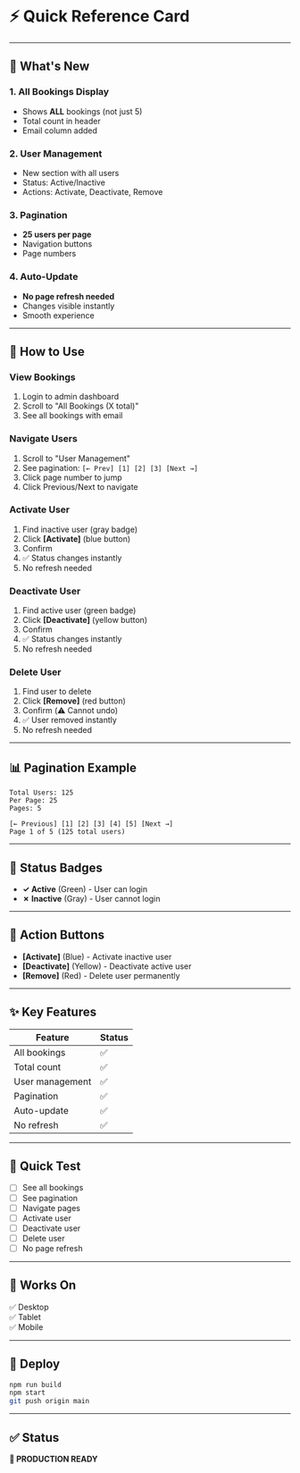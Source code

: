 # ⚡ Quick Reference Card

---

## 🎯 What's New

### 1. All Bookings Display
- Shows **ALL** bookings (not just 5)
- Total count in header
- Email column added

### 2. User Management
- New section with all users
- Status: Active/Inactive
- Actions: Activate, Deactivate, Remove

### 3. Pagination
- **25 users per page**
- Navigation buttons
- Page numbers

### 4. Auto-Update
- **No page refresh needed**
- Changes visible instantly
- Smooth experience

---

## 🚀 How to Use

### View Bookings
1. Login to admin dashboard
2. Scroll to "All Bookings (X total)"
3. See all bookings with email

### Navigate Users
1. Scroll to "User Management"
2. See pagination: `[← Prev] [1] [2] [3] [Next →]`
3. Click page number to jump
4. Click Previous/Next to navigate

### Activate User
1. Find inactive user (gray badge)
2. Click **[Activate]** (blue button)
3. Confirm
4. ✅ Status changes instantly
5. No refresh needed

### Deactivate User
1. Find active user (green badge)
2. Click **[Deactivate]** (yellow button)
3. Confirm
4. ✅ Status changes instantly
5. No refresh needed

### Delete User
1. Find user to delete
2. Click **[Remove]** (red button)
3. Confirm (⚠️ Cannot undo)
4. ✅ User removed instantly
5. No refresh needed

---

## 📊 Pagination Example

```
Total Users: 125
Per Page: 25
Pages: 5

[← Previous] [1] [2] [3] [4] [5] [Next →]
Page 1 of 5 (125 total users)
```

---

## 🎨 Status Badges

- **✓ Active** (Green) - User can login
- **✗ Inactive** (Gray) - User cannot login

---

## 🔘 Action Buttons

- **[Activate]** (Blue) - Activate inactive user
- **[Deactivate]** (Yellow) - Deactivate active user
- **[Remove]** (Red) - Delete user permanently

---

## ✨ Key Features

| Feature | Status |
|---------|--------|
| All bookings | ✅ |
| Total count | ✅ |
| User management | ✅ |
| Pagination | ✅ |
| Auto-update | ✅ |
| No refresh | ✅ |

---

## 🧪 Quick Test

- [ ] See all bookings
- [ ] See pagination
- [ ] Navigate pages
- [ ] Activate user
- [ ] Deactivate user
- [ ] Delete user
- [ ] No page refresh

---

## 📱 Works On

✅ Desktop  
✅ Tablet  
✅ Mobile  

---

## 🚀 Deploy

```bash
npm run build
npm start
git push origin main
```

---

## ✅ Status

**🎉 PRODUCTION READY**


